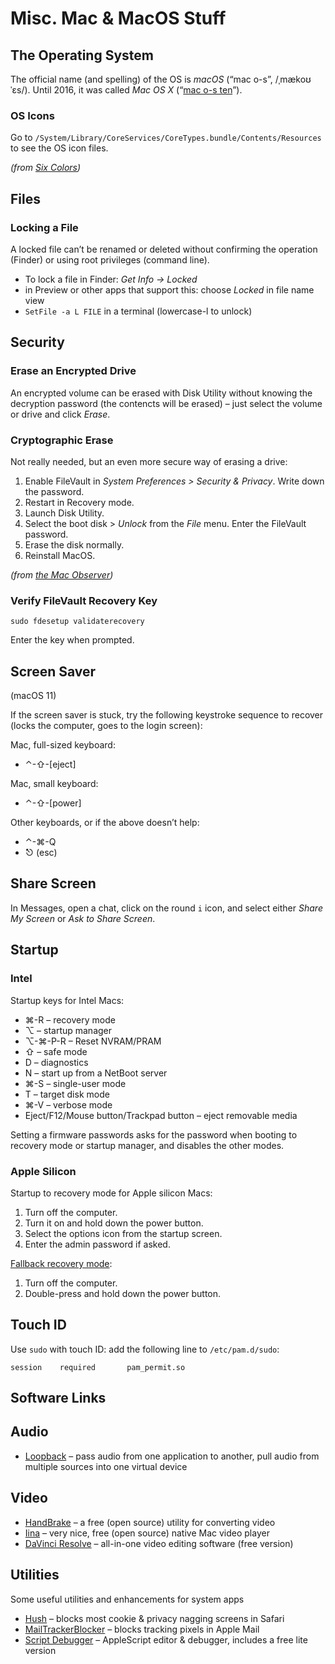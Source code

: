 # Misc. Mac & MacOS Stuff

## The Operating System

The official name (and spelling) of the OS is _macOS_ (“mac o-s”, /ˌmækoʊˈɛs/). Until 2016, it was called _Mac OS X_ (“[mac o-s ten](https://support.apple.com/kb/TA22541)”).

### OS Icons

Go to `/System/Library/CoreServices/CoreTypes.bundle/Contents/Resources` to see the OS icon files.

_(from [Six Colors](https://sixcolors.com/post/2021/05/quick-tip-high-quality-mac-icons-are-coming-from-inside-your-mac/))_

## Files

### Locking a File

A locked file can’t be renamed or deleted without confirming the operation (Finder) or using root privileges (command line).

- To lock a file in Finder: _Get Info → Locked_
- in Preview or other apps that support this: choose _Locked_ in file name view
- `SetFile -a L FILE` in a terminal (lowercase-l to unlock)

## Security

### Erase an Encrypted Drive

An encrypted volume can be erased with Disk Utility without knowing the decryption password (the contencts will be erased) – just select the volume or drive and click _Erase_.

### Cryptographic Erase

Not really needed, but an even more secure way of erasing a drive:

1. Enable FileVault in _System Preferences > Security & Privacy_. Write down the password.
2. Restart in Recovery mode.
3. Launch Disk Utility.
4. Select the boot disk > _Unlock_ from the _File_ menu. Enter the FileVault password.
5. Erase the disk normally.
6. Reinstall MacOS.

_(from [the Mac Observer](https://www.macobserver.com/tips/how-to/securely-erase-macs-ssd/))_

### Verify FileVault Recovery Key

```console
sudo fdesetup validaterecovery
```

Enter the key when prompted.

## Screen Saver

(macOS 11)

If the screen saver is stuck, try the following keystroke sequence to recover (locks the computer, goes to the login screen):

Mac, full-sized keyboard:

- ⌃-⇧-[eject]

Mac, small keyboard:

- ⌃-⇧-[power]

Other keyboards, or if the above doesn’t help:

- ⌃-⌘-Q
- ⎋ (esc)

## Share Screen

In Messages, open a chat, click on the round `i` icon, and select either _Share My Screen_ or _Ask to Share Screen_.

## Startup

### Intel

Startup keys for Intel Macs:

- ⌘-R – recovery mode
- ⌥ – startup manager
- ⌥-⌘-P-R – Reset NVRAM/PRAM
- ⇧ – safe mode
- D – diagnostics
- N – start up from a NetBoot server
- ⌘-S – single-user mode
- T – target disk mode
- ⌘-V – verbose mode
- Eject/F12/Mouse button/Trackpad button – eject removable media

Setting a firmware passwords asks for the password when booting to recovery mode or startup manager, and disables the other modes.

### Apple Silicon

Startup to recovery mode for Apple silicon Macs:

1. Turn off the computer.
2. Turn it on and hold down the power button.
3. Select the options icon from the startup screen.
4. Enter the admin password if asked.

[Fallback recovery mode](https://eclecticlight.co/2021/02/20/m1-macs-have-another-hidden-boot-mode/):

1. Turn off the computer.
2. Double-press and hold down the power button.

## Touch ID

Use `sudo` with touch ID: add the following line to `/etc/pam.d/sudo`:

```shell
session    required       pam_permit.so
```

## Software Links


## Audio

- [Loopback](https://rogueamoeba.com/loopback/) – pass audio from one application to another, pull audio from multiple sources into one virtual device

## Video

- [HandBrake](https://handbrake.fr/) – a free (open source) utility for converting video
- [Iina](https://iina.io) – very nice, free (open source) native Mac video player
- [DaVinci Resolve](https://www.blackmagicdesign.com/products/davinciresolve/) – all-in-one video editing software (free version)
  
## Utilities

Some useful utilities and enhancements for system apps

- [Hush](https://oblador.github.io/hush/) – blocks most cookie & privacy nagging screens in Safari
- [MailTrackerBlocker](https://apparition47.github.io/MailTrackerBlocker/) – blocks tracking pixels in Apple Mail
- [Script Debugger](https://latenightsw.com) – AppleScript editor & debugger, includes a free lite version
